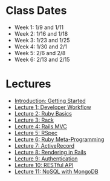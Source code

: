 Class Dates
===========

* Week 1:  1/9  and 1/11
* Week 2:  1/16 and 1/18
* Week 3:  1/23 and 1/25
* Week 4:  1/30 and 2/1
* Week 5:  2/6  and 2/8
* Week 6:  2/13 and 2/15

Lectures
========

* [Introduction: Getting Started](00-getting-started/README.md)
* [Lecture 1: Developer Workflow](01-developer-workflow/README.md)
* [Lecture 2: Ruby Basics](02-ruby-basics/README.md)
* [Lecture 3: Rack](03-rack/README.md)
* [Lecture 4: Rails MVC](04-rails-mvc/README.md)
* [Lecture 5: RSpec](05-rspec/README.md)
* [Lecture 6: Ruby Meta-Programming](06-ruby-meta-programming/README.md)
* [Lecture 7: ActiveRecord](07-active-record/README.md)
* [Lecture 8: Rendering in Rails](08-erb-haml-sass/README.md)
* [Lecture 9: Authentication](09-authentication/README.md)
* [Lecture 10: RESTful API](10-restful-api/README.md)
* [Lecture 11: NoSQL with MongoDB](11-nosql-with-mongodb/README.md)

